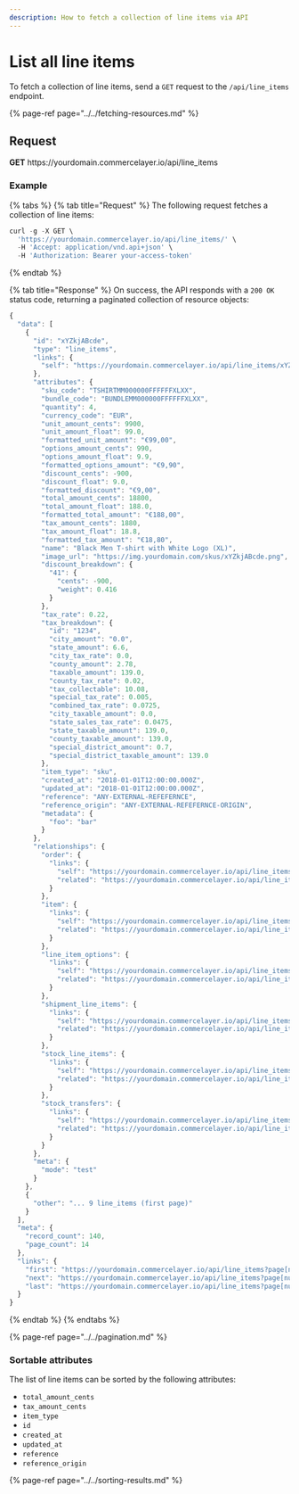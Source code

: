```yaml
---
description: How to fetch a collection of line items via API
---
```


# List all line items

To fetch a collection of line items, send a `GET` request to the `/api/line_items` endpoint.

{% page-ref page="../../fetching-resources.md" %}

## Request

**GET** https://<i></i>yourdomain.commercelayer.io/api/line_items

### **Example**

{% tabs %}
{% tab title="Request" %}
The following request fetches a collection of line items:

```javascript
curl -g -X GET \
  'https://yourdomain.commercelayer.io/api/line_items/' \
  -H 'Accept: application/vnd.api+json' \
  -H 'Authorization: Bearer your-access-token'
```
{% endtab %}

{% tab title="Response" %}
On success, the API responds with a `200 OK` status code, returning a paginated collection of resource objects:

```javascript
{
  "data": [
    {
      "id": "xYZkjABcde",
      "type": "line_items",
      "links": {
        "self": "https://yourdomain.commercelayer.io/api/line_items/xYZkjABcde"
      },
      "attributes": {
        "sku_code": "TSHIRTMM000000FFFFFFXLXX",
        "bundle_code": "BUNDLEMM000000FFFFFFXLXX",
        "quantity": 4,
        "currency_code": "EUR",
        "unit_amount_cents": 9900,
        "unit_amount_float": 99.0,
        "formatted_unit_amount": "€99,00",
        "options_amount_cents": 990,
        "options_amount_float": 9.9,
        "formatted_options_amount": "€9,90",
        "discount_cents": -900,
        "discount_float": 9.0,
        "formatted_discount": "€9,00",
        "total_amount_cents": 18800,
        "total_amount_float": 188.0,
        "formatted_total_amount": "€188,00",
        "tax_amount_cents": 1880,
        "tax_amount_float": 18.8,
        "formatted_tax_amount": "€18,80",
        "name": "Black Men T-shirt with White Logo (XL)",
        "image_url": "https://img.yourdomain.com/skus/xYZkjABcde.png",
        "discount_breakdown": {
          "41": {
            "cents": -900,
            "weight": 0.416
          }
        },
        "tax_rate": 0.22,
        "tax_breakdown": {
          "id": "1234",
          "city_amount": "0.0",
          "state_amount": 6.6,
          "city_tax_rate": 0.0,
          "county_amount": 2.78,
          "taxable_amount": 139.0,
          "county_tax_rate": 0.02,
          "tax_collectable": 10.08,
          "special_tax_rate": 0.005,
          "combined_tax_rate": 0.0725,
          "city_taxable_amount": 0.0,
          "state_sales_tax_rate": 0.0475,
          "state_taxable_amount": 139.0,
          "county_taxable_amount": 139.0,
          "special_district_amount": 0.7,
          "special_district_taxable_amount": 139.0
        },
        "item_type": "sku",
        "created_at": "2018-01-01T12:00:00.000Z",
        "updated_at": "2018-01-01T12:00:00.000Z",
        "reference": "ANY-EXTERNAL-REFEFERNCE",
        "reference_origin": "ANY-EXTERNAL-REFEFERNCE-ORIGIN",
        "metadata": {
          "foo": "bar"
        }
      },
      "relationships": {
        "order": {
          "links": {
            "self": "https://yourdomain.commercelayer.io/api/line_items/xYZkjABcde/relationships/order",
            "related": "https://yourdomain.commercelayer.io/api/line_items/xYZkjABcde/order"
          }
        },
        "item": {
          "links": {
            "self": "https://yourdomain.commercelayer.io/api/line_items/xYZkjABcde/relationships/item",
            "related": "https://yourdomain.commercelayer.io/api/line_items/xYZkjABcde/item"
          }
        },
        "line_item_options": {
          "links": {
            "self": "https://yourdomain.commercelayer.io/api/line_items/xYZkjABcde/relationships/line_item_options",
            "related": "https://yourdomain.commercelayer.io/api/line_items/xYZkjABcde/line_item_options"
          }
        },
        "shipment_line_items": {
          "links": {
            "self": "https://yourdomain.commercelayer.io/api/line_items/xYZkjABcde/relationships/shipment_line_items",
            "related": "https://yourdomain.commercelayer.io/api/line_items/xYZkjABcde/shipment_line_items"
          }
        },
        "stock_line_items": {
          "links": {
            "self": "https://yourdomain.commercelayer.io/api/line_items/xYZkjABcde/relationships/stock_line_items",
            "related": "https://yourdomain.commercelayer.io/api/line_items/xYZkjABcde/stock_line_items"
          }
        },
        "stock_transfers": {
          "links": {
            "self": "https://yourdomain.commercelayer.io/api/line_items/xYZkjABcde/relationships/stock_transfers",
            "related": "https://yourdomain.commercelayer.io/api/line_items/xYZkjABcde/stock_transfers"
          }
        }
      },
      "meta": {
        "mode": "test"
      }
    },
    {
      "other": "... 9 line_items (first page)"
    }
  ],
  "meta": {
    "record_count": 140,
    "page_count": 14
  },
  "links": {
    "first": "https://yourdomain.commercelayer.io/api/line_items?page[number]=1&page[size]=10",
    "next": "https://yourdomain.commercelayer.io/api/line_items?page[number]=2&page[size]=10",
    "last": "https://yourdomain.commercelayer.io/api/line_items?page[number]=14&page[size]=10"
  }
}
```
{% endtab %}
{% endtabs %}

{% page-ref page="../../pagination.md" %}

### Sortable attributes

The list of line items can be sorted by the following attributes:

* `total_amount_cents`
* `tax_amount_cents`
* `item_type`
* `id`
* `created_at`
* `updated_at`
* `reference`
* `reference_origin`

{% page-ref page="../../sorting-results.md" %}

